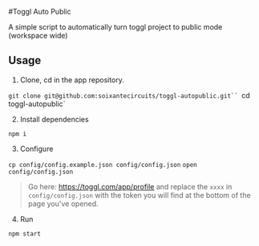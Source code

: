 #Toggl Auto Public

A simple script to automatically turn toggl project to public mode (workspace wide)

## Usage

1. Clone, cd in the app repository.

`git clone git@github.com:soixantecircuits/toggl-autopublic.git``
`cd toggl-autopublic`

2. Install dependencies

`npm i`

3. Configure

`cp config/config.example.json config/config.json`
`open config/config.json`

> Go here: https://toggl.com/app/profile and replace the `xxxx` in `config/config.json` with the token you will find at the bottom of the page you've opened. 

4. Run

`npm start`


